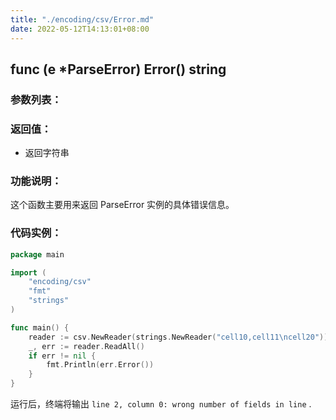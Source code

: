 ```yaml
---
title: "./encoding/csv/Error.md"
date: 2022-05-12T14:13:01+08:00
---
```

## func (e *ParseError) Error() string

### 参数列表：

### 返回值：

- 返回字符串

### 功能说明：

这个函数主要用来返回 ParseError 实例的具体错误信息。

### 代码实例：

```go
package main

import (
	"encoding/csv"
	"fmt"
	"strings"
)

func main() {
	reader := csv.NewReader(strings.NewReader("cell10,cell11\ncell20"))
	_, err := reader.ReadAll()
	if err != nil {
		fmt.Println(err.Error())
	}
}

```

运行后，终端将输出 `line 2, column 0: wrong number of fields in line` .